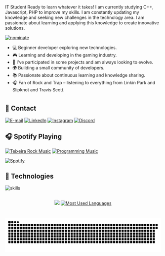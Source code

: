 #

IT Student Ready to learn whatever it takes! I am currently studying C++, Javascript, PHP to improve my skills. I am constantly updating my knowledge and seeking new challenges in the technology area. I am passionate about learning and applying this knowledge to create innovative solutions.

[![nominate](https://img.shields.io/badge/Star-Nominate%20@guilhermeteixeira00-ffdd00.svg?logo=github&labelColor=181717&longCache=true&style=for-the-badge)](https://stars.github.com/nominate)

- 💻 Beginner developer exploring new technologies.
- 🎮 Learning and developing in the gaming industry.
- 🚀 I've participated in some projects and am always looking to evolve.
- 🌍 Building a small community of developers.
- 📚 Passionate about continuous learning and knowledge sharing.
- 🎧 Fan of Rock and Trap – listening to everything from Linkin Park and Slipknot and Travis Scott.
  
#

## 📲 Contact

[![E-mail](https://img.shields.io/badge/-Email-ffdd00?style=for-the-badge&logo=Gmail&logoColor=000000&color:FFF)](mailto:guilherme.teixeira00@outlook.com)
[![LinkedIn](https://img.shields.io/badge/-LinkedIn-ffdd00?style=for-the-badge&logo=linkedin&logoColor=000000&color:FFF)](https://www.linkedin.com/in/guilherme-teixeira-86499732a/)
[![Instagram](https://img.shields.io/badge/-Instagram-ffdd00?style=for-the-badge&logo=instagram&logoColor=000000&color:FFF)](https://www.instagram.com/teixeira_tatto_/)
[![Discord](https://img.shields.io/badge/-discord-ffdd00?style=for-the-badge&logo=discord&logoColor=000000&color:FFF)](https://discord.gg/sZnuksgens)

## 🎧 Spotify Playing

[![Teixeira Rock Music](https://img.shields.io/badge/Teixeira%20Rock%20Music-%231DB954.svg?&style=flat-square&logo=spotify&logoColor=white)](https://open.spotify.com/intl-pt/artist/05fG473iIaoy82BF1aGhL8) [![Programming Music](https://img.shields.io/badge/Programming%20Music-%231DB954.svg?&style=flat-square&logo=spotify&logoColor=white)](https://open.spotify.com/intl-pt/artist/0Y5tJX1MQlPlqiwlOH1tJY)

[![Spotify]([[https://spotify-github-profile.kittinanx.com/api/view.svg?uid=31alvuw6hdcl4cf65mroprno6ajy&redirect=true][https://spotify-github-profile.kittinanx.com/api/view.svg?uid=31alvuw6hdcl4cf65mroprno6ajy&cover_image=true&theme=natemoo-re&show_offline=true&background_color=121212&interchange=true&bar_color=ffff00&bar_color_cover=false)](https://open.spotify.com/user/31alvuw6hdcl4cf65mroprno6ajy)

## 🔧 Technologies

![skills](https://skillicons.dev/icons?i=html,css,js,php,git,cpp,discord,github,lua,vscode&theme=light)

## 

<div style="text-align: center;" align="center">
  <img src="https://github-readme-stats-git-masterrstaa-rickstaa.vercel.app/api?username=guilhermeteixeira00&hide_title=true&show_icons=true&include_all_commits=false&count_private=true&line_height=25&hide=issues&bg_color=000&title_color=ffdd00&text_color=FFF&border_radius=3&border_color=ffdd00&icon_color=ffdd00&theme=jolly">

  <a href="https://github.com/guilhermeteixeira00/github-readme-stats">
    <img src="https://github-readme-stats-git-masterrstaa-rickstaa.vercel.app/api/top-langs/?username=guilhermeteixeira00&line_height=10&card_width=290&layout=compact&hide_title=false&count_private=true&langs_count=4&show_icons=true&title_color=ffdd00&hide=html,scss,less&bg_color=000&text_color=ffdd00&border_radius=3&border_color=ffdd00&count_private=true" alt="Most Used Languages">
  </a>
</div>

#

<picture align="center">
  <source media="(prefers-color-scheme: dark)" srcset="https://raw.githubusercontent.com/guilhermeteixeira00/guilhermeteixeira00/output/github-contribution-grid-snake-dark.svg">
  <source media="(prefers-color-scheme: light)" srcset="https://raw.githubusercontent.com/guilhermeteixeira00/guilhermeteixeira00/output/github-contribution-grid-snake-dark.svg">
  <img align="center" alt="github contribution grid snake animation" src="https://raw.githubusercontent.com/guilhermeteixeira00/guilhermeteixeira00/output/github-contribution-grid-snake.svg">
</picture>

#
